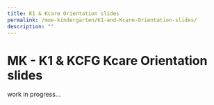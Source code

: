 ```yaml
---
title: K1 & Kcare Orientation slides
permalink: /moe-kindergarten/K1-and-Kcare-Orientation-slides/
description: ""
---
```

# MK - K1 & KCFG Kcare Orientation slides

work in progress...